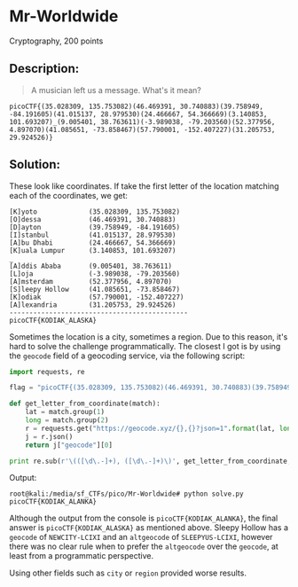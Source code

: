 # Mr-Worldwide
Cryptography, 200 points

## Description:
> A musician left us a message. What's it mean?

```
picoCTF{(35.028309, 135.753082)(46.469391, 30.740883)(39.758949, -84.191605)(41.015137, 28.979530)(24.466667, 54.366669)(3.140853, 101.693207)_(9.005401, 38.763611)(-3.989038, -79.203560)(52.377956, 4.897070)(41.085651, -73.858467)(57.790001, -152.407227)(31.205753, 29.924526)}
```

## Solution: 

These look like coordinates. If take the first letter of the location matching each of the coordinates, we get:

```
[K]yoto             (35.028309, 135.753082)
[O]dessa            (46.469391, 30.740883)
[D]ayton            (39.758949, -84.191605)
[I]stanbul          (41.015137, 28.979530)
[A]bu Dhabi         (24.466667, 54.366669)
[K]uala Lumpur      (3.140853, 101.693207)
_
[A]ddis Ababa       (9.005401, 38.763611)
[L]oja              (-3.989038, -79.203560)
[A]msterdam         (52.377956, 4.897070)
[S]leepy Hollow     (41.085651, -73.858467)
[K]odiak            (57.790001, -152.407227)
[A]lexandria        (31.205753, 29.924526)
---------------------------------------------
picoCTF{KODIAK_ALASKA}
```

Sometimes the location is a city, sometimes a region.
Due to this reason, it's hard to solve the challenge programmatically. The closest I got is by using the `geocode` field of a geocoding service, via the following script:

```python
import requests, re

flag = "picoCTF{(35.028309, 135.753082)(46.469391, 30.740883)(39.758949, -84.191605)(41.015137, 28.979530)(24.466667, 54.366669)(3.140853, 101.693207)_(9.005401, 38.763611)(-3.989038, -79.203560)(52.377956, 4.897070)(41.085651, -73.858467)(57.790001, -152.407227)(31.205753, 29.924526)}"

def get_letter_from_coordinate(match):
    lat = match.group(1)
    long = match.group(2)
    r = requests.get("https://geocode.xyz/{},{}?json=1".format(lat, long))
    j = r.json()
    return j["geocode"][0]

print re.sub(r'\(([\d\.-]+), ([\d\.-]+)\)', get_letter_from_coordinate, flag)
```

Output:
```console
root@kali:/media/sf_CTFs/pico/Mr-Worldwide# python solve.py
picoCTF{KODIAK_ALANKA}
```
Although the output from the console is `picoCTF{KODIAK_ALANKA}`, the final answer is `picoCTF{KODIAK_ALASKA}` as mentioned above. Sleepy Hollow has a `geocode` of `NEWCITY-LCIXI` and an `altgeocode` of `SLEEPYUS-LCIXI`, however there was no clear rule when to prefer the `altgeocode` over the `geocode`, at least from a programmatic perspective.

Using other fields such as `city` or `region` provided worse results.
